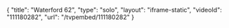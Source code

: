 {
    "title": "Waterford 62",
    "type": "solo",
    "layout": "iframe-static",
    "videoId": "111180282",
    "url": "\/tvpembed\/111180282"
}